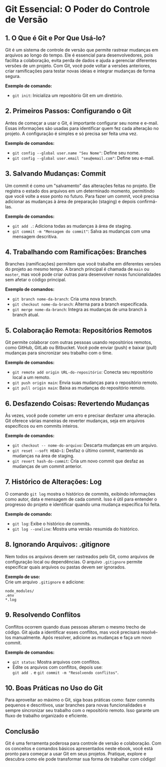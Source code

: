 # Git Essencial: O Poder do Controle de Versão

## 1. O Que é Git e Por Que Usá-lo?
Git é um sistema de controle de versão que permite rastrear mudanças em arquivos ao longo do tempo. Ele é essencial para desenvolvedores, pois facilita a colaboração, evita perda de dados e ajuda a gerenciar diferentes versões de um projeto. Com Git, você pode voltar a versões anteriores, criar ramificações para testar novas ideias e integrar mudanças de forma segura.

**Exemplo de comando:**  
- `git init`: Inicializa um repositório Git em um diretório.

## 2. Primeiros Passos: Configurando o Git
Antes de começar a usar o Git, é importante configurar seu nome e e-mail. Essas informações são usadas para identificar quem fez cada alteração no projeto. A configuração é simples e só precisa ser feita uma vez.

**Exemplo de comandos:**  
- `git config --global user.name "Seu Nome"`: Define seu nome.  
- `git config --global user.email "seu@email.com"`: Define seu e-mail.

## 3. Salvando Mudanças: Commit
Um commit é como um "salvamento" das alterações feitas no projeto. Ele registra o estado dos arquivos em um determinado momento, permitindo que você volte a esse ponto no futuro. Para fazer um commit, você precisa adicionar as mudanças à área de preparação (staging) e depois confirmá-las.

**Exemplo de comandos:**  
- `git add .`: Adiciona todas as mudanças à área de staging.  
- `git commit -m "Mensagem do commit"`: Salva as mudanças com uma mensagem descritiva.

## 4. Trabalhando com Ramificações: Branches
Branches (ramificações) permitem que você trabalhe em diferentes versões do projeto ao mesmo tempo. A branch principal é chamada de `main` ou `master`, mas você pode criar outras para desenvolver novas funcionalidades sem afetar o código principal.

**Exemplo de comandos:**  
- `git branch nome-da-branch`: Cria uma nova branch.  
- `git checkout nome-da-branch`: Alterna para a branch especificada.  
- `git merge nome-da-branch`: Integra as mudanças de uma branch à branch atual.

## 5. Colaboração Remota: Repositórios Remotos
Git permite colaborar com outras pessoas usando repositórios remotos, como GitHub, GitLab ou Bitbucket. Você pode enviar (push) e baixar (pull) mudanças para sincronizar seu trabalho com o time.

**Exemplo de comandos:**  
- `git remote add origin URL-do-repositório`: Conecta seu repositório local a um remoto.  
- `git push origin main`: Envia suas mudanças para o repositório remoto.  
- `git pull origin main`: Baixa as mudanças do repositório remoto.

## 6. Desfazendo Coisas: Revertendo Mudanças
Às vezes, você pode cometer um erro e precisar desfazer uma alteração. Git oferece várias maneiras de reverter mudanças, seja em arquivos específicos ou em commits inteiros.

**Exemplo de comandos:**  
- `git checkout -- nome-do-arquivo`: Descarta mudanças em um arquivo.  
- `git reset --soft HEAD~1`: Desfaz o último commit, mantendo as mudanças na área de staging.  
- `git revert hash-do-commit`: Cria um novo commit que desfaz as mudanças de um commit anterior.

## 7. Histórico de Alterações: Log
O comando `git log` mostra o histórico de commits, exibindo informações como autor, data e mensagem de cada commit. Isso é útil para entender o progresso do projeto e identificar quando uma mudança específica foi feita.

**Exemplo de comando:**  
- `git log`: Exibe o histórico de commits.  
- `git log --oneline`: Mostra uma versão resumida do histórico.

## 8. Ignorando Arquivos: .gitignore
Nem todos os arquivos devem ser rastreados pelo Git, como arquivos de configuração local ou dependências. O arquivo `.gitignore` permite especificar quais arquivos ou pastas devem ser ignorados.

**Exemplo de uso:**  
Crie um arquivo `.gitignore` e adicione:
```
node_modules/
.env
*.log
```

## 9. Resolvendo Conflitos
Conflitos ocorrem quando duas pessoas alteram o mesmo trecho de código. Git ajuda a identificar esses conflitos, mas você precisará resolvê-los manualmente. Após resolver, adicione as mudanças e faça um novo commit.

**Exemplo de comandos:**  
- `git status`: Mostra arquivos com conflitos.  
- Edite os arquivos com conflitos, depois use:  
  `git add .` e `git commit -m "Resolvendo conflitos"`.

## 10. Boas Práticas no Uso do Git
Para aproveitar ao máximo o Git, siga boas práticas como: fazer commits pequenos e descritivos, usar branches para novas funcionalidades e sempre sincronizar seu trabalho com o repositório remoto. Isso garante um fluxo de trabalho organizado e eficiente.

## Conclusão
Git é uma ferramenta poderosa para controle de versão e colaboração. Com os conceitos e comandos básicos apresentados neste ebook, você está pronto para começar a usar Git em seus projetos. Pratique, explore e descubra como ele pode transformar sua forma de trabalhar com código!
